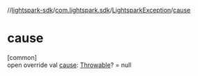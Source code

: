 //[lightspark-sdk](../../../index.md)/[com.lightspark.sdk](../index.md)/[LightsparkException](index.md)/[cause](cause.md)

# cause

[common]\
open override val [cause](cause.md): [Throwable](https://kotlinlang.org/api/latest/jvm/stdlib/kotlin/-throwable/index.html)? = null
